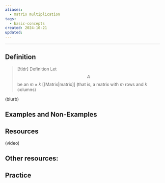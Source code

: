 ```yaml
---
aliases:
  - matrix multiplication
tags:
  - basic-concepts
created: 2024-10-21
updated:
---
```

---
## Definition 

> [!tldr] Definition
> Let $$A$$ be an $m \times k$ [[Matrix|matrix]] (that is, a matrix with $m$ rows and $k$ columns)

(blurb)

## Examples and Non-Examples

## Resources 

(video)

Other resources: 
- 

## Practice 
